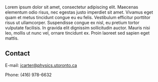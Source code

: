 Lorem ipsum dolor sit amet, consectetur adipiscing elit. Maecenas elementum odio risus, nec egestas justo imperdiet sit amet. Vivamus eget quam et metus tincidunt congue eu eu felis. Vestibulum efficitur porttitor risus ut ullamcorper. Suspendisse congue ex nisl, eu pretium tortor vulputate facilisis. In gravida elit dignissim sollicitudin auctor. Mauris nisi leo, mollis ut nunc vel, ornare tincidunt ex. Proin laoreet sed sapien eget mattis.

## Contact

E-mail: [jcarter@physics.utoronto.ca](mailto:jcarter@physics.utoronto.ca)

Phone: (416) 978-6632
